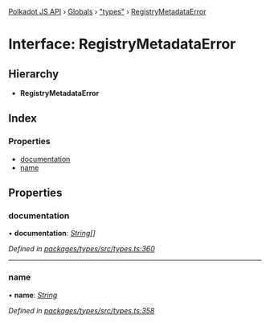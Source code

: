 [Polkadot JS API](../README.md) › [Globals](../globals.md) › ["types"](../modules/_types_.md) › [RegistryMetadataError](_types_.registrymetadataerror.md)

# Interface: RegistryMetadataError

## Hierarchy

* **RegistryMetadataError**

## Index

### Properties

* [documentation](_types_.registrymetadataerror.md#documentation)
* [name](_types_.registrymetadataerror.md#name)

## Properties

###  documentation

• **documentation**: *[String](../classes/_primitive_text_.text.md#static-string)[]*

*Defined in [packages/types/src/types.ts:360](https://github.com/polkadot-js/api/blob/3db15e73a5/packages/types/src/types.ts#L360)*

___

###  name

• **name**: *[String](../classes/_primitive_text_.text.md#static-string)*

*Defined in [packages/types/src/types.ts:358](https://github.com/polkadot-js/api/blob/3db15e73a5/packages/types/src/types.ts#L358)*
